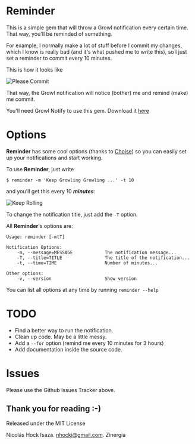 Reminder
========

This is a simple gem that will throw a Growl notification every certain time. That way, you'll be reminded of something.

For example, I normally make a lot of stuff before I commit my changes, which I know is really bad (and it's what pushed me to write this), so I just set a reminder to commit every 10 minutes.

This is how it looks like

![Please Commit](http://s3.amazonaws.com/hock-personal-bucket/commit_please.png "Please Commit")

That way, the Growl notification will notice (bother) me and remind (make) me commit.

You'll need Growl Notify to use this gem. Download it [here](http://growl.info)

Options
=======

**Reminder** has some cool options (thanks to [Choise](https://github.com/defunkt/choice)) so you can easily set up your notifications and start working.

To use **Reminder**, just write

    $ reminder -m 'Keep Growling Growling ...' -t 10

and you'll get this every 10 _**minutes**_:

![Keep Rolling](http://s3.amazonaws.com/hock-personal-bucket/keep_rolling.png "Keep Rolling")
    

To change the notification title, just add the ` -T ` option.


All **Reminder**'s options are:

    Usage: reminder [-mtT]

    Notification Options:
        -m, --message=MESSAGE            The notification message...
        -T, --title=TITLE                The title of the notification...
        -t, --time=TIME                  Number of minutes...

    Other options: 
        -v, --version                    Show version

You can list all options at any time by running `reminder --help`

TODO
====

* Find a better way to run the notification.
* Clean up code. May be a little messy.
* Add a `--for` option (remind me every 10 minutes for 3 hours)
* Add documentation inside the source code.


Issues
======

Please use the Github Issues Tracker above.


Thank you for reading :-)
-------------------------
Released under the MIT License

Nicolás Hock Isaza. nhocki@gmail.com. Zinergia
   